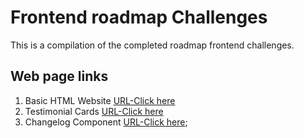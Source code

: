 # Frontend roadmap Challenges

This is a compilation of the completed roadmap frontend challenges.

## Web page links

1. Basic HTML Website [URL-Click here](https://roadmap.sh/projects/basic-html-website)
2. Testimonial Cards [URL-Click here](https://roadmap.sh/projects/testimonial-cards)
3. Changelog Component [URL-Click here](https://roadmap.sh/projects/changelog-component);